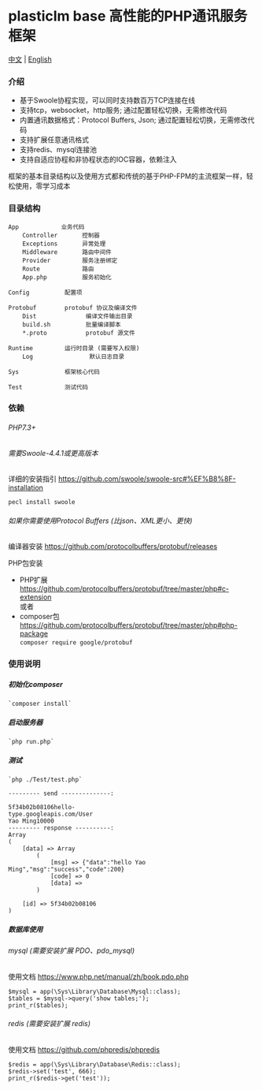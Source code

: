# plasticIm base 高性能的PHP通讯服务框架

[中文](./README.md) | [English](./README.en.md)

### 介绍
+ 基于Swoole协程实现，可以同时支持数百万TCP连接在线
+ 支持tcp，websocket，http服务; 通过配置轻松切换，无需修改代码
+ 内置通讯数据格式：Protocol Buffers, Json;  通过配置轻松切换，无需修改代码
+ 支持扩展任意通讯格式
+ 支持redis、mysql连接池
+ 支持自适应协程和非协程状态的IOC容器，依赖注入

框架的基本目录结构以及使用方式都和传统的基于PHP-FPM的主流框架一样，轻松使用，零学习成本

### 目录结构
```
App            业务代码
	Controller       控制器
	Exceptions       异常处理
	Middleware       路由中间件
	Provider         服务注册绑定
	Route            路由
	App.php          服务初始化

Config          配置项
	
Protobuf        protobuf 协议及编译文件
	Dist              编译文件输出目录
	build.sh          批量编译脚本
	*.proto           protobuf 源文件

Runtime         运行时目录 (需要写入权限)
	Log                默认日志目录

Sys             框架核心代码

Test            测试代码
```


### 依赖

###### PHP7.3+

###### 需要Swoole-4.4.1或更高版本  
详细的安装指引  https://github.com/swoole/swoole-src#%EF%B8%8F-installation

```
pecl install swoole
```


###### 如果你需要使用Protocol Buffers (比json、XML更小、更快)

编译器安装  https://github.com/protocolbuffers/protobuf/releases

PHP包安装   
+ PHP扩展   https://github.com/protocolbuffers/protobuf/tree/master/php#c-extension  
或者   
+ composer包  https://github.com/protocolbuffers/protobuf/tree/master/php#php-package   
 `composer require google/protobuf `

### 使用说明

##### 初始化composer  
	
	`composer install`

##### 启动服务器
	
	`php run.php`

##### 测试

	`php ./Test/test.php`

```
--------- send --------------: 

5f34b02b08106hello-
type.googleapis.com/User                                                                                                                                                                    Yao Ming10000
--------- response ----------: 
Array
(
    [data] => Array
        (
            [msg] => {"data":"hello Yao Ming","msg":"success","code":200}
            [code] => 0
            [data] => 
        )

    [id] => 5f34b02b08106
)
```



##### 数据库使用

###### mysql (需要安装扩展 PDO、pdo_mysql)

使用文档 https://www.php.net/manual/zh/book.pdo.php
```
$mysql = app(\Sys\Library\Database\Mysql::class);
$tables = $mysql->query('show tables;');
print_r($tables);
```


###### redis (需要安装扩展 redis)

使用文档 https://github.com/phpredis/phpredis
```
$redis = app(\Sys\Library\Database\Redis::class);
$redis->set('test', 666);
print_r($redis->get('test'));
```